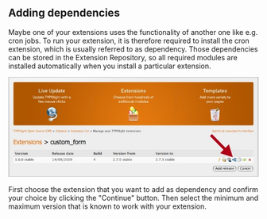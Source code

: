 ## Adding dependencies

Maybe one of your extensions uses the functionality of another one like e.g.
cron jobs. To run your extension, it is therefore required to install the cron
extension, which is usually referred to as dependency. Those dependencies can be
stored in the Extension Repository, so all required modules are installed
automatically when you install a particular extension.

![](images/add-dependency.jpg?raw=true)

First choose the extension that you want to add as dependency and confirm your
choice by clicking the "Continue" button. Then select the minimum and maximum
version that is known to work with your extension.
